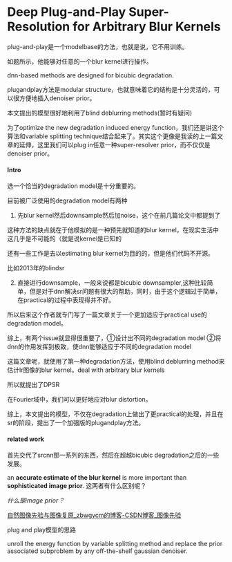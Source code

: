 # Deep Plug-and-Play Super-Resolution for Arbitrary Blur Kernels

plug-and-play是一个modelbase的方法，也就是说，它不用训练。

如题所示，他能够对任意的一个blur kernel进行操作。

dnn-based methods are designed for bicubic degradation.

plugandplay方法是modular structure，也就意味着它的结构是十分灵活的，可以很方便地插入denoiser prior。

本文提出的模型很好地利用了blind deblurring methods(暂时有疑问)

为了optimize the new degradation induced energy function，我们还是讲这个算法和variable splitting technique结合起来了。其实这个更像是我读的上一篇文章的延伸，这里我们可以plug in任意一种super-resolver prior，而不仅仅是denoiser prior。

#### Intro

选一个恰当的degradation model是十分重要的。

目前被广泛使用的degradation model有两种

1. 先blur kernel然后downsample然后加noise，这个在前几篇论文中都提到了

这种方法的缺点就在于他模拟的是一种预先就知道的blur kernel，在现实生活中这几乎是不可能的（就是说kernel是已知的

还有一些工作是去以estimating blur kernel为目的的，但是他们代码不开源。

比如2013年的blindsr

2. 直接进行downsample，一般来说都是bicubic downsampler,这种比较简单，但是对于dnn解决sr问题有很大的帮助，同时，由于这个逻辑过于简单，在practical的过程中表现得并不好。

所以后来这个作者就专门写了一篇文章关于一个更加适应于practical use的degradation model。

综上，有两个issue就显得很重要了，①设计出不同的degradation model ②将dnn的作用发挥到极致，使dnn能够适应于不同的degradation model

这篇文章呢，就使用了第一种degradation方法，使用blind deblurring method来估计lr图像的blur kernel。deal with arbitrary blur kernels

所以就提出了DPSR

在Fourier域中，我们可以更好地应对blur distortion。

综上，本文提出的模型，不仅在degradation上做出了更practical的处理，并且在sr的阶段，提出了一个加强版的plugandplay方法。

#### related work

首先交代了srcnn那一系列的东西，然后在超越bicubic degradation之后的一些发展。

an **accurate estimate of the blur kernel** is more important than **sophisticated image prior**. 这两者有什么区别呢？

*什么是image prior？*

[自然图像先验与图像复原_zbwgycm的博客-CSDN博客_图像先验](https://blog.csdn.net/zbwgycm/article/details/81187774)

plug and play模型的思路

unroll the energy function by variable splitting method and replace the prior associated subproblem by any off-the-shelf gaussian denoiser.

